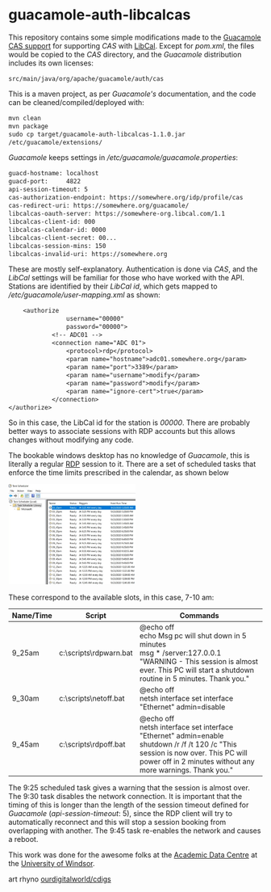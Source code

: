 # guacamole-auth-libcalcas

This repository contains some simple modifications made to the 
[Guacamole CAS support](https://guacamole.apache.org/doc/gug/cas-auth.html)
for supporting _CAS_ with [LibCal](https://www.springshare.com/libcal/). Except
for _pom.xml_, the files would be copied to the _CAS_ directory, and the
_Guacamole_ distribution includes its own licenses:

```
src/main/java/org/apache/guacamole/auth/cas
```

This is a maven project, as per _Guacamole's_ documentation, and the code can be 
cleaned/compiled/deployed with:

```
mvn clean
mvn package
sudo cp target/guacamole-auth-libcalcas-1.1.0.jar /etc/guacamole/extensions/
```

_Guacamole_ keeps settings in _/etc/guacamole/guacamole.properties_:

```
guacd-hostname: localhost
guacd-port:     4822
api-session-timeout: 5
cas-authorization-endpoint: https://somewhere.org/idp/profile/cas
cas-redirect-uri: https://somewhere.org/guacamole/
libcalcas-oauth-server: https://somewhere-org.libcal.com/1.1
libcalcas-client-id: 000
libcalcas-calendar-id: 0000
libcalcas-client-secret: 00...
libcalcas-session-mins: 150
libcalcas-invalid-uri: https://somewhere.org
```
These are mostly self-explanatory. Authentication is done via _CAS_, and the _LibCal_
settings will be familiar for those who have worked with the API. Stations are 
identified by their _LibCal id_, 
which gets mapped to _/etc/guacamole/user-mapping.xml_ as shown:

```
	<authorize
	            username="00000"
	            password="00000">
	        <!-- ADC01 -->
	        <connection name="ADC 01">
	            <protocol>rdp</protocol>
	            <param name="hostname">adc01.somewhere.org</param>
	            <param name="port">3389</param>
	            <param name="username">modify</param>
	            <param name="password">modify</param>
	            <param name="ignore-cert">true</param>
	        </connection>
</authorize>
```

So in this case, the LibCal id for the station is _00000_. There are probably 
better ways to associate sessions with 
RDP accounts but this allows changes without modifying any code.

The bookable windows desktop has no knowledge of _Guacamole_, this is literally a regular 
[RDP](https://en.wikipedia.org/wiki/Remote_Desktop_Protocol) session to it. There are a set of 
scheduled tasks that enforce the time limits prescribed in the calendar, as shown below

<img src="https://github.com/ledwebdev/guacamole-auth-libcalcas/blob/main/libcal1.png?raw=true" width="50%" height="50%">

These correspond to the available slots, in this case, 7-10 am:

| Name/Time | Script | Commands |
| --- | --- | --- |
| 9_25am | c:\scripts\rdpwarn.bat | @echo off <br /> echo Msg pc will shut down in 5 minutes <br /> msg * /server:127.0.0.1 "WARNING - This session is almost ever. This PC will start a shutdown routine in 5 minutes. Thank you." |
| 9_30am | c:\scripts\netoff.bat | @echo off <br /> netsh interface set interface "Ethernet" admin=disable |
| 9_45am | c:\scripts\rdpoff.bat | @echo off <br /> netsh interface set interface "Ethernet" admin=enable <br /> shutdown /r /f /t 120 /c "This session is now over. This PC will power off in 2 minutes without any more warnings. Thank you." |

The 9:25 scheduled task gives a warning that the session is almost over. The 9:30 task disables the network 
connection. It is important that the timing of this is longer than the length of the session timeout 
defined for _Guacamole_ (_api-session-timeout_: 5), since the RDP client will try to automatically 
reconnect and this will stop a session booking from overlapping with another. The 9:45 task re-enables 
the network and causes a reboot. 

This work was done for the awesome folks at the [Academic Data Centre](https://leddy.uwindsor.ca/key-service-areas/academic-data-centre)
at the [University of Windsor](https://www.uwindsor.ca).

art rhyno [ourdigitalworld/cdigs](https://github.com/artunit)
